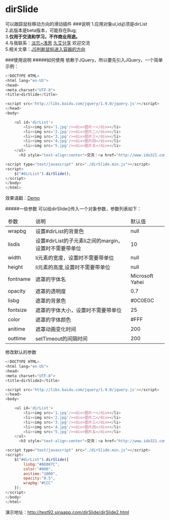 # dirSlide
可以跟踪鼠标移动方向的滑动插件
###说明
1.应用对象ul,id必须是dirList  
2.此版本是beta版本，可能存在Bug;  
3.**仅用于交流和学习，不作商业用途。**  
4.与我联系：[淡忘~浅思](http://www.ido321.com)   [久艾分享](http://blog.92fenxiang.com)  欢迎交流  
5.相关文章：[JS判断鼠标进入容器的方向](http://blog.92fenxiang.com/articles/1427022777)  

###使用说明
#####如何使用
依赖于JQuery，所以要先引入JQuery，一个简单示例：

```javascript
<!DOCTYPE HTML>
<html lang="en-US">
<head>
<meta charset="UTF-8">
<title>dirSlide</title>

<script src='http://libs.baidu.com/jquery/1.9.0/jquery.js'></script>
</head>
<body>

    <ul id='dirList'>
        <li><img src='1.jpg'/><div>图片一</div></li>
        <li><img src='2.jpg'/><div>图片二</div></li>
        <li><img src='3.jpg'/><div>图片三</div></li>
        <li><img src='4.jpg'/><div>图片四</div></li>
        <li><img src='5.jpg'/><div>图片五</div></li>
    </ul>
      <h3 style="text-align:center">交流：<a href="http://www.ido321.com" target="_blank">dwqs</a></h3>

<script type="text/javascript" src="./dirSlide.min.js"></script>
<script>
    $("#dirList").dirSlide();
</script>
</body>
</html>
```
效果请戳：[Demo](http://test92.sinaapp.com/dirSlide/dirslide.html)

#####一些参数
可以给dirSlide()传入一个对象参数，参数列表如下：
<table>
    <thead>
        <tr>
            <td>参数</td>
            <td>说明</td>
            <td>默认值</td>
        </tr>
    </thead>
    <tbody>
        <tr>
            <td>wrapbg</td>
            <td>设置#dirList的背景色</td>
            <td>null</td>
        </tr>
        <tr>
            <td>lisdis</td>
            <td>设置#dirList的子元素li之间的margin，设置时不需要带单位</td>
            <td>10</td>
        </tr>
        <tr>
            <td>width</td>
            <td>li元素的宽度，设置时不需要带单位</td>
            <td>null</td>
        </tr>
        <tr>
            <td>height</td>
            <td>li元素的高度,设置时不需要带单位</td>
            <td>null</td>
        </tr>
        <tr>
            <td>fontname</td>
            <td>遮罩的字体名</td>
            <td>Microsoft Yahei</td>
        </tr>
        <tr>
            <td>opacity</td>
            <td>遮罩的透明度</td>
            <td>0.7</td>
        </tr>
        <tr>
            <td>lisbg</td>
            <td>遮罩的背景色</td>
            <td>#0C0E0C</td>
        </tr>
        <tr>
            <td>fontsize</td>
            <td>遮罩的字体大小，设置时不需要带单位</td>
            <td>25</td>
        </tr>
        <tr>
            <td>color</td>
            <td>遮罩的字体颜色</td>
            <td>#FFF</td>
        </tr>
        <tr>
            <td>anitime</td>
            <td>遮罩动画变化时间</td>
            <td>200</td>
        </tr>
        <tr>
            <td>outtime</td>
            <td>setTimeout的间隔时间</td>
            <td>200</td>
        </tr>
    </tbody>
</table>

修改默认的参数
```javascript
<!DOCTYPE HTML>
<html lang="en-US">
<head>
<meta charset="UTF-8">
<title>dirSlide2</title>

<script src='http://libs.baidu.com/jquery/1.9.0/jquery.js'></script>
</head>
<body>

    <ul id='dirList'>
        <li><img src='1.jpg'/><div>图片一</div></li>
        <li><img src='2.jpg'/><div>图片二</div></li>
        <li><img src='3.jpg'/><div>图片三</div></li>
        <li><img src='4.jpg'/><div>图片四</div></li>
        <li><img src='5.jpg'/><div>图片五</div></li>
    </ul>
      <h3 style="text-align:center">交流：<a href="http://www.ido321.com" target="_blank">dwqs</a></h3>

<script type="text/javascript" src="./dirSlide.min.js"></script>
<script>
    $("#dirList").dirSlide({
    	lisbg:"#AD087C",
        color:"#000",
        anitime:"1000",
        opacity:"0.5",
        wrapbg:"#CCC"
    });
</script>
</body>
</html>
```
演示地址：<http://test92.sinaapp.com/dirSlide/dirSlide2.html>
